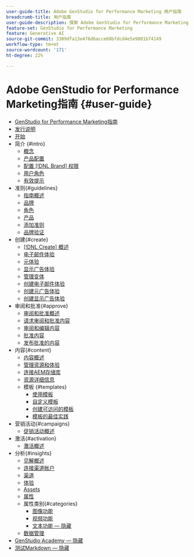 ```yaml
---
user-guide-title: Adobe GenStudio for Performance Marketing 用户指南
breadcrumb-title: 用户指南
user-guide-description: 探索 Adobe GenStudio for Performance Marketing 功能。了解如何快速创建品牌资产、生成变体并优化体验。
feature-set: GenStudio for Performance Marketing
feature: Generative AI
source-git-commit: 3309dfa13e476d6acce60bfdcd4e5e9801b74149
workflow-type: tm+mt
source-wordcount: '171'
ht-degree: 22%

---
```



# Adobe GenStudio for Performance Marketing指南 {#user-guide}

+ [GenStudio for Performance Marketing指南](home.md)
+ [发行说明](release-notes.md)
+ [开始](get-started.md)
+ 简介 {#intro}
   + [概念](concepts.md)
   + [产品配置](product-provisioning.md)
   + [配置 [!DNL Brand] 权限](configure-brand-permissions.md)
   + [用户角色](user-roles.md)
   + [有效提示](effective-prompts.md)
+ 准则{#guidelines}
   + [指南概述](guidelines/overview.md)
   + [品牌](guidelines/brands.md)
   + [角色](guidelines/personas.md)
   + [产品](guidelines/products.md)
   + [添加准则](guidelines/add-guidelines.md)
   + [品牌验证](guidelines/brand-validation.md)
+ 创建{#create}
   + [[!DNL Create] 概述](create/overview.md)
   + [电子邮件体验](create/email-experiences.md)
   + [元体验](create/meta-experiences.md)
   + [显示广告体验](create/display-ad-experiences.md)
   + [管理变体](create/manage-variants.md)
   + [创建电子邮件体验](create/create-email-experience.md)
   + [创建元广告体验](create/create-meta-ad.md)
   + [创建显示广告体验](create/create-display-ad.md)
+ 审阅和批准{#approve}
   + [审阅和批准概述](approvals/overview.md)
   + [请求审阅和批准内容](approvals/request-review.md)
   + [审阅和编辑内容](approvals/review-and-edit.md)
   + [批准内容](approvals/approve-content.md)
   + [发布批准的内容](approvals/publish-content.md)
+ 内容{#content}
   + [内容概述](content/overview.md)
   + [管理资源和体验](content/manage-assets.md)
   + [连接AEM存储库](content/connect-aem-repo.md)
   + [资源详细信息](content/asset-details.md)
   + 模板 {#templates}
      + [使用模板](content/use-templates.md)
      + [自定义模板](content/customize-template.md)
      + [创建可访问的模板](content/accessibility-for-templates.md)
      + [模板的最佳实践](content/best-practices-for-templates.md)
+ 营销活动{#campaigns}
   + [促销活动概述](campaigns/overview.md)
+ 激活{#activation}
   + [激活概述](activation/overview.md)
+ 分析{#insights}
   + [见解概述](insights/overview.md)
   + [连接渠道帐户](insights/connect-channel.md)
   + [渠道](insights/channels.md)
   + [体验](insights/experiences.md)
   + [Assets](insights/assets.md)
   + [属性](insights/attributes.md)
   + 属性类别{#categories}
      + [图像功能](insights/image-features.md)
      + [视频功能](insights/video-features.md)
      + [文本功能 — 隐藏](insights/text-features.md)
   + [数据管理](insights/data-management.md)
+ [GenStudio Academy — 隐藏](genstudioacademy.md)
+ [测试Markdown — 隐藏](test-markdown.md)
